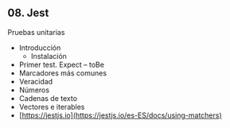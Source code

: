 ## 08. Jest

Pruebas unitarias

- Introducción
  - Instalación
- Primer test. Expect – toBe
- Marcadores más comunes
- Veracidad
- Números
- Cadenas de texto
- Vectores e iterables
- [https://jestjs.io](https://jestjs.io/es-ES/docs/using-matchers)
